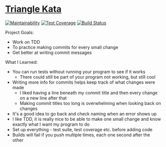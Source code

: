# [Triangle Kata](http://web.archive.org/web/20140119031248/http://onestepback.org/vital_testing/)

[![Maintainability](https://api.codeclimate.com/v1/badges/dbd38176790d7daf2114/maintainability)](https://codeclimate.com/github/corinneling/triangle-kata/maintainability)
[![Test Coverage](https://api.codeclimate.com/v1/badges/dbd38176790d7daf2114/test_coverage)](https://codeclimate.com/github/corinneling/triangle-kata/test_coverage)
[![Build Status](https://travis-ci.org/corinneling/triangle-kata.svg?branch=master)](https://travis-ci.org/corinneling/triangle-kata)

Project Goals:
* Work on TDD
* To practice making commits for every small change
* Get better at writing commit messages

What I Learned:
* You can run tests without running your program to see if it works
   * There could still be part of your program not working, but still cool
* Writing more info for commits helps keep track of what changes were made
   * I liked having a line beneath my commit title and then every change on a new line after that
   * Making commit titles too long is overwhelming when looking back on changes
* It's a good idea to go back and check naming when an error shows up
* I like TDD, it is really nice to be able to make one small change and know exactly what I want my program to do
* Set up everything - test suite, test coverage etc. before adding code
* Builds will fail if you push multiple times, each one second after the other
